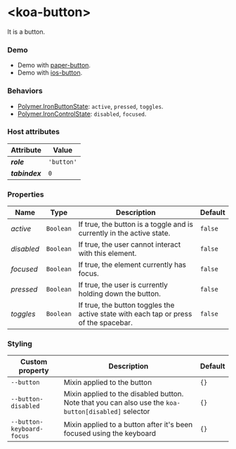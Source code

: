 # &lt;koa-button&gt;

It is a button.

### Demo

* Demo with [paper-button](https://elements.polymer-project.org/elements/paper-button?view=demo).
* Demo with [ios-button](https://kingofapp.github.io/ios-button).

### Behaviors

* [Polymer.IronButtonState](https://elements.polymer-project.org/elements/iron-behaviors?active=Polymer.IronButtonState): `active`, `pressed`, `toggles`.
* [Polymer.IronControlState](https://elements.polymer-project.org/elements/iron-behaviors?active=Polymer.IronControlState): `disabled`, `focused`.

### Host attributes

Attribute | Value
----------|------
***role*** | `'button'`
***tabindex*** | `0`

### Properties

Name | Type | Description | Default
-----|------|-------------|--------
*active* | `Boolean` | If true, the button is a toggle and is currently in the active state. | `false`
*disabled* | `Boolean` | If true, the user cannot interact with this element. | `false`
*focused* | `Boolean` | If true, the element currently has focus. | `false`
*pressed* | `Boolean` | If true, the user is currently holding down the button. | `false`
*toggles* | `Boolean` | If true, the button toggles the active state with each tap or press of the spacebar. | `false`

### Styling

Custom property | Description | Default
----------------|-------------|--------
`--button` | Mixin applied to the button | `{}`
`--button-disabled` | Mixin applied to the disabled button. Note that you can also use the `koa-button[disabled]` selector | `{}`
`--button-keyboard-focus` | Mixin applied to a button after it's been focused using the keyboard | `{}`
